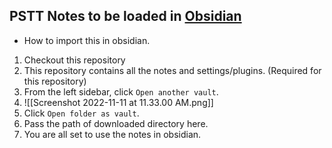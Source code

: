 ## PSTT Notes to be loaded in [Obsidian](https://obsidian.md/)

- How to import this in obsidian.

1. Checkout this repository
2. This repository contains all the notes and settings/plugins. (Required for this repository)
3. From the left sidebar, click `Open another vault`.
4. ![[Screenshot 2022-11-11 at 11.33.00 AM.png]]
5. Click `Open folder as vault`.
6. Pass the path of downloaded directory here.
7. You are all set to use the notes in obsidian.